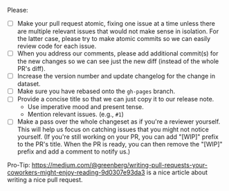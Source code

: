 Please:
- [ ] Make your pull request atomic, fixing one issue at a time unless there are multiple relevant issues that would not make sense in isolation. For the latter case, please try to make atomic commits so we can easily review code for each issue.
- [ ] When you address our comments, please add additional commit(s) for the new changes so we can see just the new diff (instead of the whole PR's diff).  
- [ ] Increase the version number and update changelog for the change in dataset.
- [ ] Make sure you have rebased onto the `gh-pages` branch.
- [ ] Provide a concise title so that we can just copy it to our release note.
  - Use imperative mood and present tense.
  - Mention relevant issues. (e.g., `#1`)
- [ ] Make a pass over the whole changeset as if you're a reviewer yourself. This will help us focus on catching issues that you might not notice yourself. (If you're still working on your PR, you can add "[WIP]" prefix to the PR's title. When the PR is ready, you can then remove the "[WIP]" prefix and add a comment to notify us.) 

Pro-Tip: https://medium.com/@greenberg/writing-pull-requests-your-coworkers-might-enjoy-reading-9d0307e93da3 is a nice article about writing a nice pull request.
